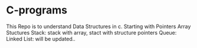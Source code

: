 # C-programs
This Repo is to understand Data Structures in c.
Starting with 
Pointers
Array
Stuctures 
Stack: stack with array, stact with structure pointers
Queue:
Linked List:
will be updated.. 
